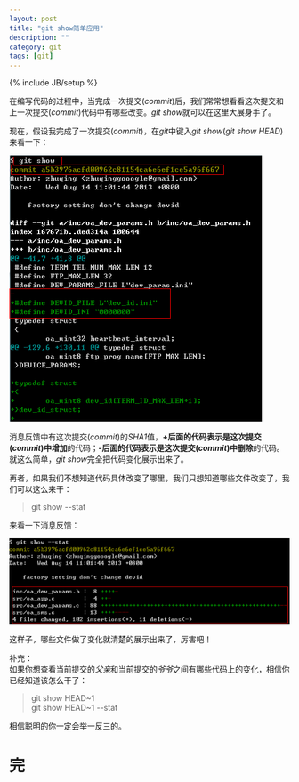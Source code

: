 ```yaml
---
layout: post
title: "git show简单应用"
description: ""
category: git
tags: [git]
---
```

{% include JB/setup %}

在编写代码的过程中，当完成一次提交(*commit*)后，我们常常想看看这次提交和上一次提交(*commit*)代码中有哪些改变。*git show*就可以在这里大展身手了。  

现在，假设我完成了一次提交(*commit*)，在*git*中键入*git show*(*git show HEAD*)来看一下：  

![git-show0](/images/git-show0.png)  

消息反馈中有这次提交(*commit*)的*SHA1*值，**+**后面的代码表示是这次提交(*commit*)中**增加**的代码；**-**后面的代码表示是这次提交(*commit*)中**删除**的代码。就这么简单，*git show*完全把代码变化展示出来了。  

再者，如果我们不想知道代码具体改变了哪里，我们只想知道哪些文件改变了，我们可以这么来干：  

>git show --stat  

来看一下消息反馈：  

![git-show1](/images/git-show1.png)  

这样子，哪些文件做了变化就清楚的展示出来了，厉害吧！  

补充：  
如果你想查看当前提交的*父亲*和当前提交的*爷爷*之间有哪些代码上的变化，相信你已经知道该怎么干了：  

>git show HEAD~1  
>git show HEAD~1 --stat  

相信聪明的你一定会举一反三的。  


完
=